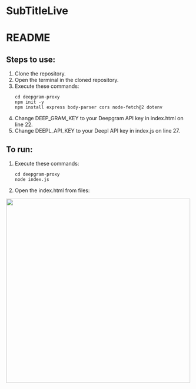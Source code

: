 # SubTitleLive
 
<H1>README</H1>

## Steps to use:

1. Clone the repository.
2. Open the terminal in the cloned repository.
3. Execute these commands:
   ```
   cd deepgram-proxy
   npm init -y
   npm install express body-parser cors node-fetch@2 dotenv
   ```
4. Change DEEP_GRAM_KEY to your Deepgram API key in index.html on line 22.
5. Change DEEPL_API_KEY to your Deepl API key in index.js on line 27.

## To run:
1. Execute these commands:
   ```
   cd deepgram-proxy
   node index.js
   ```
2. Open the index.html from files: 
<img src="https://github.com/user-attachments/assets/1440d462-83c5-4b38-85d5-850e68ee623e" width="500">

